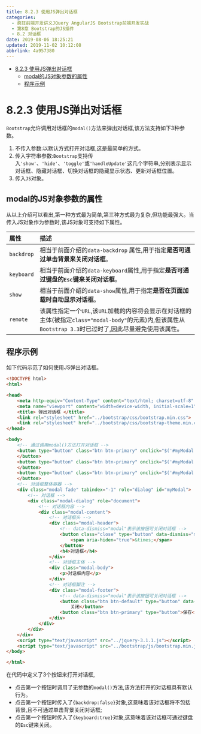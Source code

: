 ```yaml
---
title: 8.2.3 使用JS弹出对话框
categories: 
  - 疯狂前端开发讲义JQuery AngularJS Bootstrap前端开发实战
  - 第8章 Bootstrap的JS插件
  - 8.2 对话框
date: 2019-08-06 18:25:21
updated: 2019-11-02 10:12:08
abbrlink: 4a957380
---
```

<div id='my_toc'>

- [8.2.3 使用JS弹出对话框](/JavaReadingNotes/4a957380/#8-2-3-使用JS弹出对话框)
    - [modal的JS对象参数的属性](/JavaReadingNotes/4a957380/#modal的JS对象参数的属性)
    - [程序示例](/JavaReadingNotes/4a957380/#程序示例)

</div>
<!--more-->
<script>if (navigator.platform.toLowerCase() == 'win32'){document.getElementById('my_toc').style.display = 'none';}</script>

<!--end-->
<!--SSTStart-->
# 8.2.3 使用JS弹出对话框 #
`Bootstrap`允许调用对话框的`modal()`方法来弹出对话框,该方法支持如下3种参数。
1. 不传入参数:以默认方式打开对话框,这是最简单的方式。
2. 传入字符串参数:`Bootstrap`支持传入`'show'`、`'hide'`、`'toggle'`或`'handleUpdate'`这几个字符串,分别表示显示对话框、隐藏对话框、切换对话框的隐藏显示状态、更新对话框位置。
3. 传入`JS`对象。

## modal的JS对象参数的属性 ##
从以上介绍可以看出,第一种方式最为简单,第三种方式最为复杂,但功能最强大。当传入JS对象作为参数时,该JS对象可支持如下属性。

|属性|描述|
|:---|:---|
|`backdrop`|相当于前面介绍的`data-backdrop` 属性,用于指定**是否可通过单击背景来关闭对话框**。|
|`keyboard`|相当于前面介绍的`data-keyboard`属性,用于指定**是否可通过键盘的`Esc`键来关闭对话框**。|
|`show`|相当于前面介绍的`data-show`属性,用于指定**是否在页面加载时自动显示对话框**。|
|`remote`|该属性指定一个`URL`,该`URL`加载的内容将会显示在对话框的主体(被指定`class="modal-body"`的元素)内,但该属性从`Bootstrap 3.3`时已过时了,因此尽量避免使用该属性。|
## 程序示例 ##
如下代码示范了如何使用JS弹出对话框。
```html
<!DOCTYPE html>
<html>

<head>
	<meta http-equiv="Content-Type" content="text/html; charset=utf-8" />
	<meta name="viewport" content="width=device-width, initial-scale=1">
	<title> 弹出对话框 </title>
	<link rel="stylesheet" href="../bootstrap/css/bootstrap.min.css">
	<link rel="stylesheet" href="../bootstrap/css/bootstrap-theme.min.css">
</head>

<body>
	<!-- 通过调用modal()方法打开对话框 -->
	<button type="button" class="btn btn-primary" onclick="$('#myModal').modal();">打开对话框
	</button>
	<button type="button" class="btn btn-primary" onclick="$('#myModal').modal({backdrop:false});">打开无背景对话框
	</button>
	<button type="button" class="btn btn-primary" onclick="$('#myModal').modal({keyboard:true});">可通过Esc关闭的对话框
	</button>
	<!-- 对话框整体容器 -->
	<div class="modal fade" tabindex="-1" role="dialog" id="myModal">
		<!-- 对话框 -->
		<div class="modal-dialog" role="document">
			<!-- 对话框内容 -->
			<div class="modal-content">
				<!-- 对话框头 -->
				<div class="modal-header">
					<!-- data-dismiss="modal"表示该按钮可关闭对话框 -->
					<button class="close" type="button" data-dismiss="modal">
						<span aria-hiden="true">&times;</span>
					</button>
					<h4>对话框</h4>
				</div>
				<!-- 对话框主体 -->
				<div class="modal-body">
					<p>对话框内容</p>
				</div>
				<!-- 对话框脚注 -->
				<div class="modal-footer">
					<!-- data-dismiss="modal"表示该按钮可关闭对话框 -->
					<button class="btn btn-default" type="button" data-dismiss="modal">
						关闭</button>
					<button class="btn btn-primary" type="button">保存</button>
				</div>
			</div>
		</div>
	</div>
	<script type="text/javascript" src="../jquery-3.1.1.js"></script>
	<script type="text/javascript" src="../bootstrap/js/bootstrap.min.js"></script>
</body>

</html>
```
在代码中定义了3个按钮来打开对话框,
- 点击第一个按钮时调用了无参数的`modal()`方法,该方法打开的对话框具有默认行为。
- 点击第一个按钮时传入了`{backdrop:false}`对象,这意味着该对话框将不包括背景,且不可通过单击背景关闭对话框;
- 点击第一个按钮时传入了`{keyboard:true}`对象,这意味着该对话框可通过键盘的`Esc`键来关闭。
<!--SSTStop-->

